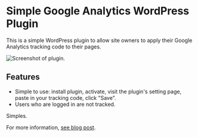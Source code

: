 # Simple Google Analytics WordPress Plugin

This is a simple WordPress plugin to allow site owners to apply their Google Analytics tracking code to their pages.

![Screenshot of plugin.](https://corenominal.org/wp-content/uploads/2015/11/simple-google-analytics-plugin-0.0.1.png)

## Features

* Simple to use: install plugin, activate, visit the plugin's setting page, paste in your tracking code, click "Save".
* Users who are logged in are not tracked.

Simples.

For more information, [see blog post](https://corenominal.org/2015/11/27/a-simple-google-analytics-wordpress-plugin/).